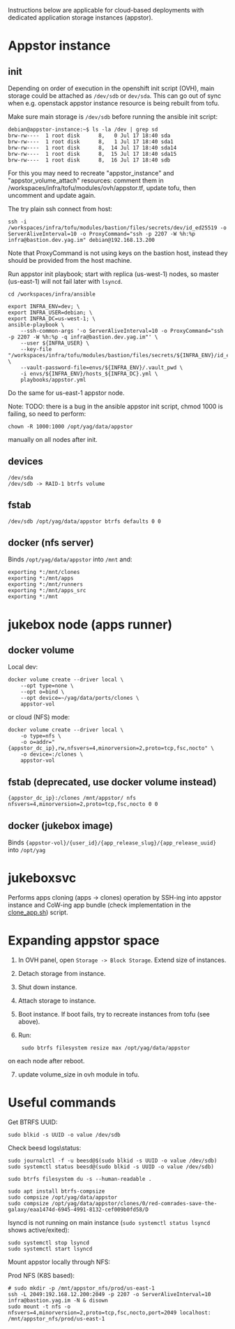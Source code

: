 Instructions below are applicable for cloud-based deployments with dedicated application storage instances (appstor).

# Appstor instance

## init

Depending on order of execution in the openshift init script (OVH), main storage could be attached as `/dev/sdb` or 
`dev/sda`. This can go out of sync when e.g. openstack appstor instance resource is being rebuilt from tofu.

Make sure main storage is `/dev/sdb` before running the ansible init script:

    debian@appstor-instance:~$ ls -la /dev | grep sd
    brw-rw----  1 root disk      8,   0 Jul 17 18:40 sda
    brw-rw----  1 root disk      8,   1 Jul 17 18:40 sda1
    brw-rw----  1 root disk      8,  14 Jul 17 18:40 sda14
    brw-rw----  1 root disk      8,  15 Jul 17 18:40 sda15
    brw-rw----  1 root disk      8,  16 Jul 17 18:40 sdb

For this you may need to recreate "appstor_instance" and "appstor_volume_attach" resources:
comment them in /workspaces/infra/tofu/modules/ovh/appstor.tf, update tofu, then uncomment and update again.

The try plain ssh connect from host:

    ssh -i /workspaces/infra/tofu/modules/bastion/files/secrets/dev/id_ed25519 -o ServerAliveInterval=10 -o ProxyCommand="ssh -p 2207 -W %h:%p infra@bastion.dev.yag.im" debian@192.168.13.200

Note that ProxyCommand is not using keys on the bastion host, instead they should be provided from the host machine.

Run appstor init playbook; start with replica (us-west-1) nodes, so master (us-east-1) will not fail later with `lsyncd`.

    cd /workspaces/infra/ansible

    export INFRA_ENV=dev; \
    export INFRA_USER=debian; \
    export INFRA_DC=us-west-1; \
    ansible-playbook \
        --ssh-common-args '-o ServerAliveInterval=10 -o ProxyCommand="ssh -p 2207 -W %h:%p -q infra@bastion.dev.yag.im"' \
        --user ${INFRA_USER} \
        --key-file "/workspaces/infra/tofu/modules/bastion/files/secrets/${INFRA_ENV}/id_ed25519" \
        --vault-password-file=envs/${INFRA_ENV}/.vault_pwd \
        -i envs/${INFRA_ENV}/hosts_${INFRA_DC}.yml \
        playbooks/appstor.yml

Do the same for us-east-1 appstor node.

Note: TODO: there is a bug in the ansible appstor init script, chmod 1000 is failing, so need to perform:

    chown -R 1000:1000 /opt/yag/data/appstor

manually on all nodes after init.

## devices

    /dev/sda
    /dev/sdb -> RAID-1 btrfs volume

## fstab
    
    /dev/sdb /opt/yag/data/appstor btrfs defaults 0 0

## docker (nfs server)

Binds `/opt/yag/data/appstor` into `/mnt` and:

    exporting *:/mnt/clones
    exporting *:/mnt/apps
    exporting *:/mnt/runners
    exporting *:/mnt/apps_src
    exporting *:/mnt

# jukebox node (apps runner)

## docker volume

Local dev:

    docker volume create --driver local \
        --opt type=none \
        --opt o=bind \
        --opt device=~/yag/data/ports/clones \
        appstor-vol

or cloud (NFS) mode:

    docker volume create --driver local \
        -o type=nfs \
        -o o=addr="{appstor_dc_ip},rw,nfsvers=4,minorversion=2,proto=tcp,fsc,nocto" \
        -o device=:/clones \
        appstor-vol

## fstab (deprecated, use docker volume instead)

    {appstor_dc_ip}:/clones /mnt/appstor/ nfs nfsvers=4,minorversion=2,proto=tcp,fsc,nocto 0 0

## docker (jukebox image)

Binds `{appstor-vol}/{user_id}/{app_release_slug}/{app_release_uuid}` into `/opt/yag`

# jukeboxsvc

Performs apps cloning (apps -> clones) operation by SSH-ing into appstor instance and CoW-ing app bundle
(check implementation in the [clone_app.sh](../ansible/roles/appstor/files/clone_app.sh)) script.

# Expanding appstor space

1. In OVH panel, open `Storage -> Block Storage`. Extend size of instances.
2. Detach storage from instance.
3. Shut down instance.
4. Attach storage to instance.
5. Boot instance.
If boot fails, try to recreate instances from tofu (see above).
6. Run:

        sudo btrfs filesystem resize max /opt/yag/data/appstor

on each node after reboot.

7. update volume_size in ovh module in tofu.

# Useful commands

Get BTRFS UUID:

    sudo blkid -s UUID -o value /dev/sdb

Check beesd logs\status:

    sudo journalctl -f -u beesd@$(sudo blkid -s UUID -o value /dev/sdb)
    sudo systemctl status beesd@(sudo blkid -s UUID -o value /dev/sdb)
    
    sudo btrfs filesystem du -s --human-readable .
    
    sudo apt install btrfs-compsize
    sudo compsize /opt/yag/data/appstor
    sudo compsize /opt/yag/data/appstor/clones/0/red-comrades-save-the-galaxy/eaa1474d-6945-4991-8132-cef009b0fd58/D

lsyncd is not running on main instance (`sudo systemctl status lsyncd` shows active/exited):

    sudo systemctl stop lsyncd
    sudo systemctl start lsyncd

Mount appstor locally through NFS:

Prod NFS (K8S based):

    # sudo mkdir -p /mnt/appstor_nfs/prod/us-east-1
    ssh -L 2049:192.168.12.200:2049 -p 2207 -o ServerAliveInterval=10  infra@bastion.yag.im -N & disown
    sudo mount -t nfs -o nfsvers=4,minorversion=2,proto=tcp,fsc,nocto,port=2049 localhost: /mnt/appstor_nfs/prod/us-east-1
